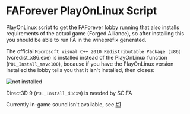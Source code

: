 # FAForever PlayOnLinux Script
PlayOnLinux script to get the FAForever lobby running that also installs requirements of the actual game (Forged Alliance), so after installing this you should be able to run FA in the wineprefix generated.

The official `Microsoft Visual C++ 2010 Redistributable Package (x86)` (vcredist_x86.exe) is installed instead of the PlayOnLinux function (`POL_Install_msvc100`), because if you have the PlayOnLinux version installed the lobby tells you that it isn't installed, then closes:

![not installed](https://i.imgur.com/bvFdQ1j.png)

Direct3D 9 (`POL_Install_d3dx9`) is needed by SC:FA

Currently in-game sound isn't available, see [#1](https://github.com/Walkman100/POL_FAForever/issues/1)
